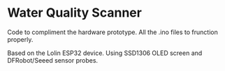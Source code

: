 # Water Quality Scanner
 
Code to compliment the hardware prototype. All the .ino files to frunction properly.

Based on the Lolin ESP32 device. Using SSD1306 OLED screen and DFRobot/Seeed sensor probes. 
